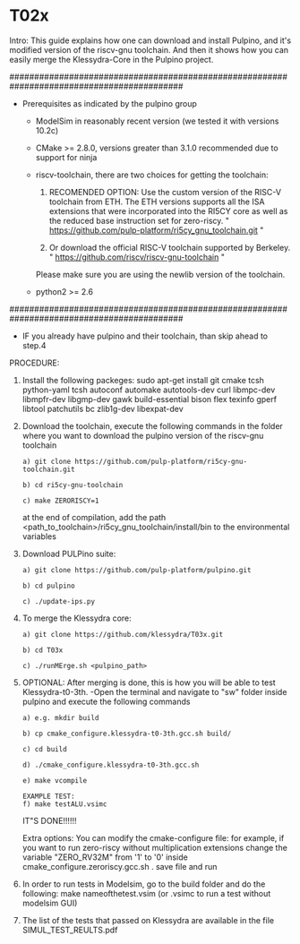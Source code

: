 # T02x

Intro: This guide explains how one can download and install Pulpino, and 
it's modified version of the riscv-gnu toolchain. And then it shows how 
you can easily merge the Klessydra-Core in the Pulpino project.

###########################################################################################
- Prerequisites as indicated by the pulpino group
	- ModelSim in reasonably recent version (we tested it with versions 10.2c)
	- CMake >= 2.8.0, versions greater than 3.1.0 recommended due to support for ninja
	- riscv-toolchain, there are two choices for getting the toolchain: 

  		1) RECOMENDED OPTION: Use the custom version of the RISC-V toolchain from ETH. 
  		The ETH versions supports all the ISA extensions that were incorporated 
	  	into the RI5CY core as well as the reduced base instruction set for zero-riscy.
	        " https://github.com/pulp-platform/ri5cy_gnu_toolchain.git "

		2) Or download the official RISC-V toolchain supported by Berkeley.
 	       	" https://github.com/riscv/riscv-gnu-toolchain "


	  	Please make sure you are using the newlib version of the toolchain.
	- python2 >= 2.6
	
###########################################################################################

- IF you already have pulpino and their toolchain, than skip ahead to step.4


PROCEDURE:
1.	Install the following packeges:
		sudo apt-get install git cmake tcsh python-yaml tcsh autoconf automake autotools-dev curl libmpc-dev libmpfr-dev libgmp-dev gawk build-essential bison flex texinfo gperf libtool patchutils bc zlib1g-dev libexpat-dev

2.	Download the toolchain, execute the following commands in the folder where you want to download the pulpino version of the riscv-gnu toolchain

		a) git clone https://github.com/pulp-platform/ri5cy-gnu-toolchain.git
		
		b) cd ri5cy-gnu-toolchain
		
		c) make ZERORISCY=1
		
	at the end of compilation, add the path <path_to_toolchain>/ri5cy_gnu_toolchain/install/bin to the environmental variables

3.	Download PULPino suite:

		a) git clone https://github.com/pulp-platform/pulpino.git
		
		b) cd pulpino
		
		c) ./update-ips.py	
	
4.	To merge the Klessydra core:

		a) git clone https://github.com/klessydra/T03x.git
		
		b) cd T03x
		
		c) ./runMErge.sh <pulpino_path>

5.	OPTIONAL: After merging is done, this is how you will be able to test Klessydra-t0-3th.
		-Open the terminal and navigate to "sw" folder inside pulpino and execute the following commands

		a) e.g. mkdir build
		
		b) cp cmake_configure.klessydra-t0-3th.gcc.sh build/
		
		c) cd build
		
		d) ./cmake_configure.klessydra-t0-3th.gcc.sh
		
		e) make vcompile
		
		EXAMPLE TEST:
		f) make testALU.vsimc
			
	IT"S DONE!!!!!!

	Extra options: You can modify the cmake-configure file:
	for example, if you want to run zero-riscy without multiplication extensions change the variable "ZERO_RV32M" from '1' to '0' inside cmake_configure.zeroriscy.gcc.sh .
	save file and run

6.	In order to run tests in Modelsim, go to the build folder and do the following:
		make nameofthetest.vsim (or .vsimc to run a test without modelsim GUI)

7.	The list of the tests that passed on Klessydra are available in the file SIMUL_TEST_REULTS.pdf
